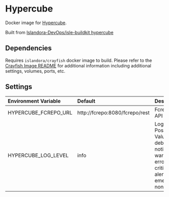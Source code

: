 # Hypercube

Docker image for [Hypercube].

Built from [Islandora-DevOps/isle-buildkit hypercube](https://github.com/Islandora-DevOps/isle-buildkit/tree/main/hypercube)

## Dependencies

Requires `islandora/crayfish` docker image to build. Please refer to the
[Crayfish Image README](../crayfish/README.md) for additional information including
additional settings, volumes, ports, etc.

## Settings

| Environment Variable | Default                        | Description                                                                                       |
| :------------------- | :----------------------------- | :------------------------------------------------------------------------------------------------ |
| HYPERCUBE_FCREPO_URL | http://fcrepo:8080/fcrepo/rest | Fcrepo Rest API URL                                                                               |
| HYPERCUBE_LOG_LEVEL  | info                           | Log level. Possible Values: debug, info, notice, warning, error, critical, alert, emergency, none |

[Hypercube]: https://github.com/Islandora/Crayfish/tree/4.x/Hypercube
